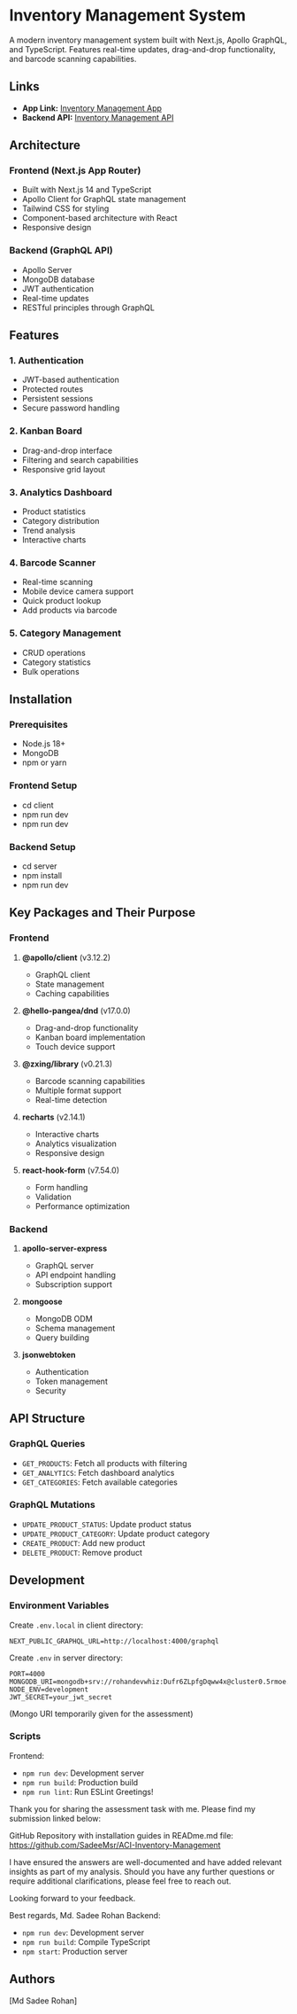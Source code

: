 # Inventory Management System

A modern inventory management system built with Next.js, Apollo GraphQL, and TypeScript. Features real-time updates, drag-and-drop functionality, and barcode scanning capabilities.

## Links

- **App Link:** [Inventory Management App](https://aci-inventory-frontend.vercel.app/)
- **Backend API:** [Inventory Management API](https://aci-inventory-api.onrender.com/graphql)

## Architecture

### Frontend (Next.js App Router)
- Built with Next.js 14 and TypeScript
- Apollo Client for GraphQL state management
- Tailwind CSS for styling
- Component-based architecture with React
- Responsive design

### Backend (GraphQL API)
- Apollo Server
- MongoDB database
- JWT authentication
- Real-time updates
- RESTful principles through GraphQL

## Features

### 1. Authentication
- JWT-based authentication
- Protected routes
- Persistent sessions
- Secure password handling

### 2. Kanban Board
- Drag-and-drop interface
- Filtering and search capabilities
- Responsive grid layout

### 3. Analytics Dashboard
- Product statistics
- Category distribution
- Trend analysis
- Interactive charts

### 4. Barcode Scanner
- Real-time scanning
- Mobile device camera support
- Quick product lookup
- Add products via barcode

### 5. Category Management
- CRUD operations
- Category statistics
- Bulk operations

## Installation

### Prerequisites
- Node.js 18+
- MongoDB
- npm or yarn

### Frontend Setup
- cd client
- npm run dev
- npm run dev

### Backend Setup
- cd server
- npm install
- npm run dev

## Key Packages and Their Purpose

### Frontend
1. **@apollo/client** (v3.12.2)
   - GraphQL client
   - State management
   - Caching capabilities

2. **@hello-pangea/dnd** (v17.0.0)
   - Drag-and-drop functionality
   - Kanban board implementation
   - Touch device support

3. **@zxing/library** (v0.21.3)
   - Barcode scanning capabilities
   - Multiple format support
   - Real-time detection

4. **recharts** (v2.14.1)
   - Interactive charts
   - Analytics visualization
   - Responsive design

5. **react-hook-form** (v7.54.0)
   - Form handling
   - Validation
   - Performance optimization

### Backend
1. **apollo-server-express**
   - GraphQL server
   - API endpoint handling
   - Subscription support

2. **mongoose**
   - MongoDB ODM
   - Schema management
   - Query building

3. **jsonwebtoken**
   - Authentication
   - Token management
   - Security

## API Structure

### GraphQL Queries
- `GET_PRODUCTS`: Fetch all products with filtering
- `GET_ANALYTICS`: Fetch dashboard analytics
- `GET_CATEGORIES`: Fetch available categories

### GraphQL Mutations
- `UPDATE_PRODUCT_STATUS`: Update product status
- `UPDATE_PRODUCT_CATEGORY`: Update product category
- `CREATE_PRODUCT`: Add new product
- `DELETE_PRODUCT`: Remove product

## Development

### Environment Variables
Create `.env.local` in client directory:
```env
NEXT_PUBLIC_GRAPHQL_URL=http://localhost:4000/graphql
```

Create `.env` in server directory:
```env
PORT=4000
MONGODB_URI=mongodb+srv://rohandevwhiz:Dufr6ZLpfgDqww4x@cluster0.5rmoe.mongodb.net/inventory
NODE_ENV=development 
JWT_SECRET=your_jwt_secret
```
(Mongo URI temporarily given for the assessment)

### Scripts
Frontend:
- `npm run dev`: Development server
- `npm run build`: Production build
- `npm run lint`: Run ESLint
Greetings!

Thank you for sharing the assessment task with me. Please find my submission linked below:

GitHub Repository with installation guides in READme.md file: https://github.com/SadeeMsr/ACI-Inventory-Management

I have ensured the answers are well-documented and have added relevant insights as part of my analysis. Should you have any further questions or require additional clarifications, please feel free to reach out.

Looking forward to your feedback.

Best regards,
Md. Sadee Rohan
Backend:
- `npm run dev`: Development server
- `npm run build`: Compile TypeScript
- `npm start`: Production server

## Authors
[Md Sadee Rohan]
